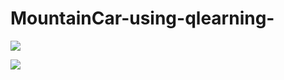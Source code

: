 # MountainCar-using-qlearning-

![](https://raw.githubusercontent.com/zackq88/MountainCar-using-qlearning-/main/.train.gif)

![](https://raw.githubusercontent.com/zackq88/MountainCar-using-qlearning-/main/.solution.gif)

